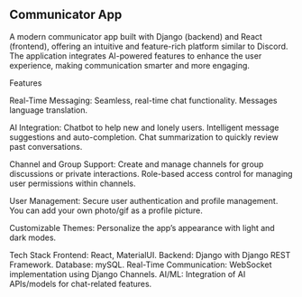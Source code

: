 <h2>Communicator App</h2>

A modern communicator app built with Django (backend) and React (frontend), offering an intuitive and feature-rich platform similar to Discord. The application integrates AI-powered features to enhance the user experience, making communication smarter and more engaging.

Features

Real-Time Messaging: 
Seamless, real-time chat functionality.
Messages language translation.

AI Integration:
Chatbot to help new and lonely users.
Intelligent message suggestions and auto-completion.
Chat summarization to quickly review past conversations.

Channel and Group Support:
Create and manage channels for group discussions or private interactions.
Role-based access control for managing user permissions within channels.

User Management:
Secure user authentication and profile management.
You can add your own photo/gif as a profile picture.

Customizable Themes: Personalize the app’s appearance with light and dark modes.

Tech Stack
Frontend: React, MaterialUI.
Backend: Django with Django REST Framework.
Database: mySQL.
Real-Time Communication: WebSocket implementation using Django Channels.
AI/ML: Integration of AI APIs/models for chat-related features.
